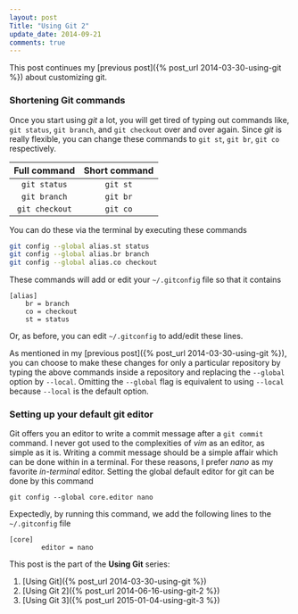 ```yaml
---
layout: post
Title: "Using Git 2"
update_date: 2014-09-21
comments: true
---
```


This post continues my [previous post]({% post_url 2014-03-30-using-git %}) about customizing git.

### Shortening Git commands

Once you start using *git* a lot, you will get tired of typing out commands like,
`git status`, `git branch`, and `git checkout` over and over again. Since *git*
is really flexible, you can change these commands to `git st`, `git br`,
`git co` respectively.


| Full command     | Short command   |
|:----------------:|:---------------:|
| `git status`     | `git st`        |
| `git branch`     | `git br`        |
| `git checkout`   | `git co`        |

You can do these via the terminal by executing these commands
```bash
git config --global alias.st status
git config --global alias.br branch
git config --global alias.co checkout
```

These commands will add or edit your `~/.gitconfig` file so that it contains
```
[alias]
	br = branch
	co = checkout
	st = status
```

Or, as before, you can edit `~/.gitconfig` to add/edit these lines.

As mentioned in my [previous post]({% post_url 2014-03-30-using-git %}), you can choose to
make these changes for only a particular repository by typing the above commands
inside a repository and replacing the `--global` option by `--local`.
Omitting the `--global` flag is equivalent to using `--local` because
`--local` is the default option.

### Setting up your default git editor
Git offers you an editor to write a commit message after a `git commit` command. I never got used to
the complexities of _vim_ as an editor, as simple as it is. Writing a commit message should be a simple
affair which can be done within in a terminal. For these reasons, I prefer _nano_ as my favorite
_in-terminal_ editor. Setting the global default editor for git can be done by this command
```
git config --global core.editor nano
```

Expectedly, by running this command, we add the following lines to the `~/.gitconfig` file
```
[core]
        editor = nano
```

This post is the part of the **Using Git** series:
1. [Using Git]({% post_url 2014-03-30-using-git %})
2. [Using Git 2]({% post_url 2014-06-16-using-git-2 %})
3. [Using Git 3]({% post_url 2015-01-04-using-git-3 %})
